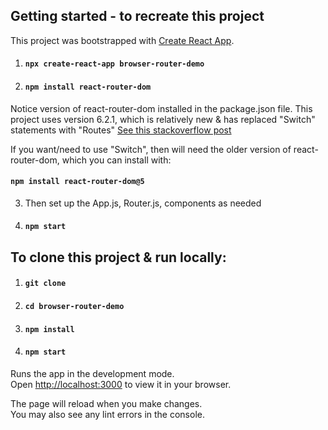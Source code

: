 ## Getting started - to recreate this project

This project was bootstrapped with [Create React App](https://github.com/facebook/create-react-app).

1. #### `npx create-react-app browser-router-demo`

2. #### `npm install react-router-dom`

Notice version of react-router-dom installed in the package.json file.
This project uses version 6.2.1, which is relatively new & has replaced "Switch" statements with "Routes"
[See this stackoverflow post](https://stackoverflow.com/questions/63124161/attempted-import-error-switch-is-not-exported-from-react-router-dom/69849271#69849271)

If you want/need to use "Switch", then will need the older version of react-router-dom, which you can install with:

#### `npm install react-router-dom@5`

3. Then set up the App.js, Router.js, components as needed

4. #### `npm start`

## To clone this project & run locally:

1. #### `git clone `

2. #### `cd browser-router-demo`

3. #### `npm install`

4. #### `npm start`

Runs the app in the development mode.\
Open [http://localhost:3000](http://localhost:3000) to view it in your browser.

The page will reload when you make changes.\
You may also see any lint errors in the console.
